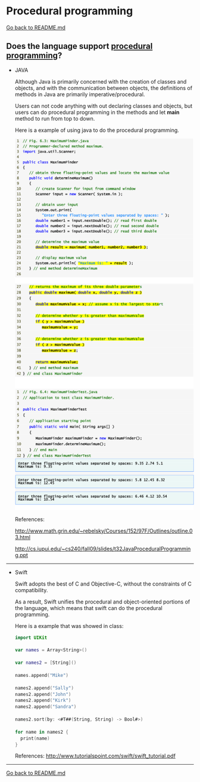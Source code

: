 # Procedural programming

[Go back to README.md](README.md)

## Does the language support [procedural programming](https://en.wikipedia.org/wiki/Procedural_programming)?

* JAVA

  Although Java is primarily concerned with the creation of classes and objects, and with the communication between objects, the definitions of methods in Java are primarily imperative/procedural.

  Users can not code anything with out declaring classes and objects, but users can do procedural programming in the methods and let **main** method to run from top to down.

  Here is a example of using java to do the procedural programming.

  <img src="images/java_procedural_programming1.png" alt="java_procedural_programming1">

  <img src="images/java_procedural_programming2.png" alt="java_procedural_programming2">

  <img src="images/java_procedural_programming3.png" alt="java_procedural_programming3">

  References:

  <http://www.math.grin.edu/~rebelsky/Courses/152/97F/Outlines/outline.03.html>

  <http://cs.iupui.edu/~cs240/fall09/slides/t32JavaProceduralProgramming.ppt>

---

* Swift

  Swift adopts the best of C and Objective-C, without the constraints of C compatibility.

  As a result, Swift unifies the procedural and object-oriented portions of the language, which means that swift can do the procedural programming.

  Here is a example that was showed in class:

  ```Swift
  import UIKit

  var names = Array<String>()

  var names2 = [String]()

  names.append("Mike")

  names2.append("Sally")
  names2.append("John")
  names2.append("Kirk")
  names2.append("Sandra")

  names2.sort(by: <#T##(String, String) -> Bool#>)

  for name in names2 {
    print(name)
  }
  ```

  References:
  <http://www.tutorialspoint.com/swift/swift_tutorial.pdf>

---
[Go back to README.md](README.md)
